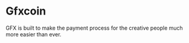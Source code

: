 # Gfxcoin
GFX is built to make the payment process for the creative people much more easier than ever.
